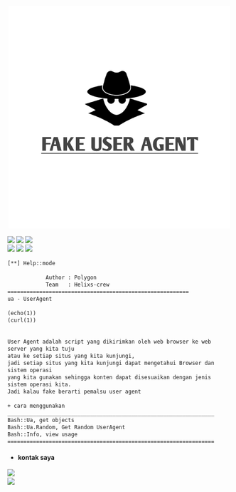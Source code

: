 
<p align="center">
<a href="https://github.com/Bayu12345677/">
  <img src="https://github.com/Bayu12345677/fake_useragent/blob/main/foto/20211228_205434-removebg-preview.png"
</a></p>

[![](https://img.shields.io/static/v1?logo=linux&label=library&message=Bash&color=blue)](https://github.com/Bayu12345677)
[![](https://img.shields.io/static/v1?logo=swift&label=Made&message=Indonesia&color=yellow)](https://github.com/Bayu12345677)
[![](https://img.shields.io/static/v1?logo=dash&label=Author&message=Bayu%20Riski&color=blue)](https://github.com/Bayu12345677)<br>
[![](https://img.shields.io/static/v1?logo=docker&label=Source&message=Bash&color=cyan)](https://github.com/Bayu12345677)
[![](https://img.shields.io/github/license/Bayu12345677/fake_useragent?style=plastic&logo=firefox&color=red)](https://github.com/Bayu12345677)
[![](https://img.shields.io/github/stars/Bayu12345677/fake_useragent?style=plastic&logo=json&color=greenblue)](https://github.com/Bayu12345677)<br>

```
[**] Help::mode

            Author : Polygon
            Team   : Helixs-crew
=========================================================
ua - UserAgent

(echo(1))
(curl(1))


User Agent adalah script yang dikirimkan oleh web browser ke web server yang kita tuju
atau ke setiap situs yang kita kunjungi,
jadi setiap situs yang kita kunjungi dapat mengetahui Browser dan sistem operasi
yang kita gunakan sehingga konten dapat disesuaikan dengan jenis sistem operasi kita.
Jadi kalau fake berarti pemalsu user agent

+ cara menggunakan
_________________________________________________________________
Bash::Ua, get objects
Bash::Ua.Random, Get Random UserAgent
Bash::Info, view usage
=================================================================
```

- #### kontak saya
[![](https://img.shields.io/static/v1?logo=whatsapp&label=&message=Whastapp&color=grey)](https://web.whatsapp.com/send?phone=6285731184377&text=Hay%20Polygon)<br>
[![](https://img.shields.io/static/v1?logo=youtubelabel=Me&message=Youtube&color=red)](https://youtube.com/channel/UCtu-GcxKL8kJBXpR1wfMgWg)<br>
